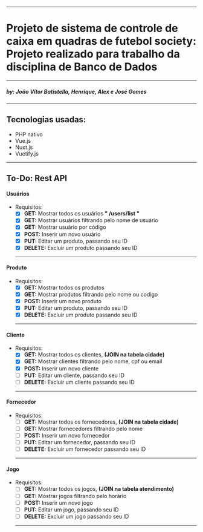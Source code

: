 ___

# Projeto de sistema de controle de caixa em quadras de futebol society: Projeto realizado para trabalho da disciplina de Banco de Dados
___
##### by: João Vítor Batistella, Henrique, Alex e José Gomes
___

## Tecnologias usadas:
  * PHP nativo
  * Vue.js
  * Nuxt.js
  * Vuetify.js
___

## To-Do: Rest API


#### Usuários

* Requisitos: 
  - [x] __GET:__ Mostrar todos os usuários __" /users/list "__
  - [x] __GET:__ Mostrar usuários filtrando pelo nome de usuário
  - [x] __GET:__ Mostrar usuário por código
  - [x] __POST:__ Inserir um novo usuário
  - [x] __PUT:__ Editar um produto, passando seu ID
  - [x] __DELETE:__ Excluir um produto passando seu ID
  ___

#### Produto

* Requisitos: 
  - [x] __GET:__ Mostrar todos os produtos
  - [x] __GET:__ Mostrar produtos filtrando pelo nome ou codigo
  - [x] __POST:__ Inserir um novo produto
  - [x] __PUT:__ Editar um produto, passando seu ID
  - [x] __DELETE:__ Excluir um produto passando seu ID
  ___

#### Cliente

* Requisitos: 
  - [x] __GET:__ Mostrar todos os clientes, __(JOIN na tabela cidade)__
  - [X] __GET:__ Mostrar clientes filtrando pelo nome, cpf ou email
  - [X] __POST:__ Inserir um novo cliente
  - [ ] __PUT:__ Editar um cliente, passando seu ID
  - [ ] __DELETE:__ Excluir um cliente passando seu ID
  ___

#### Fornecedor

* Requisitos: 
  - [ ] __GET:__ Mostrar todos os fornecedores, __(JOIN na tabela cidade)__
  - [ ] __GET:__ Mostrar fornecedores filtrando pelo nome
  - [ ] __POST:__ Inserir um novo fornecedor
  - [ ] __PUT:__ Editar um fornecedor, passando seu ID
  - [ ] __DELETE:__ Excluir um fornecedor passando seu ID
  ___

#### Jogo

* Requisitos: 
  - [ ] __GET:__ Mostrar todos os jogos, __(JOIN na tabela atendimento)__
  - [ ] __GET:__ Mostrar jogos filtrando pelo horário
  - [ ] __POST:__ Inserir um novo jogo
  - [ ] __PUT:__ Editar um jogo, passando seu ID
  - [ ] __DELETE:__ Excluir um jogo passando seu ID
  ___